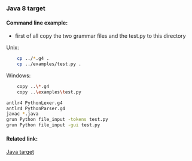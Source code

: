 ### Java 8 target

#### Command line example:
- first of all copy the two grammar files and the test.py to this directory

Unix:
```bash
    cp ../*.g4 .
    cp ../examples/test.py .
```

Windows:
```bash
    copy ..\*.g4
    copy ..\examples\test.py
```

```bash
antlr4 PythonLexer.g4
antlr4 PythonParser.g4
javac *.java
grun Python file_input -tokens test.py
grun Python file_input -gui test.py
```

#### Related link:
[Java target](https://github.com/antlr/antlr4/blob/master/doc/java-target.md)
